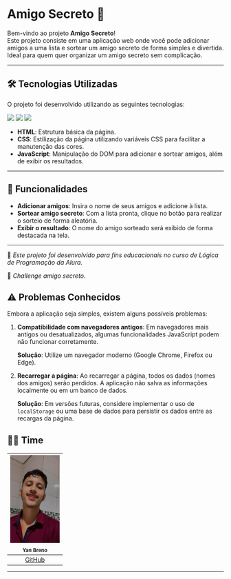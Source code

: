# Amigo Secreto 🎉

Bem-vindo ao projeto **Amigo Secreto**!  
Este projeto consiste em uma aplicação web onde você pode adicionar amigos a uma lista e sortear um amigo secreto de forma simples e divertida. Ideal para quem quer organizar um amigo secreto sem complicação.

---

## 🛠 Tecnologias Utilizadas

O projeto foi desenvolvido utilizando as seguintes tecnologias:

<div>
  <img src="https://img.shields.io/badge/HTML-239120?style=for-the-badge&logo=html5&logoColor=white">
  <img src="https://img.shields.io/badge/CSS-239120?&style=for-the-badge&logo=css3&logoColor=white">
  <img src="https://img.shields.io/badge/JavaScript-F7DF1E?style=for-the-badge&logo=javascript&logoColor=black">
</div>

- **HTML**: Estrutura básica da página.
- **CSS**: Estilização da página utilizando variáveis CSS para facilitar a manutenção das cores.
- **JavaScript**: Manipulação do DOM para adicionar e sortear amigos, além de exibir os resultados.

---

## 🎯 Funcionalidades

- **Adicionar amigos**: Insira o nome de seus amigos e adicione à lista.
- **Sortear amigo secreto**: Com a lista pronta, clique no botão para realizar o sorteio de forma aleatória.
- **Exibir o resultado**: O nome do amigo sorteado será exibido de forma destacada na tela.

---
📌 *Este projeto foi desenvolvido para fins educacionais no curso de Lógica de Programação da Alura.*

📌 *Challenge amigo secreto.*

## ⚠️ Problemas Conhecidos

Embora a aplicação seja simples, existem alguns possíveis problemas:

1. **Compatibilidade com navegadores antigos**: Em navegadores mais antigos ou desatualizados, algumas funcionalidades JavaScript podem não funcionar corretamente.

   **Solução**: Utilize um navegador moderno (Google Chrome, Firefox ou Edge).

2. **Recarregar a página**: Ao recarregar a página, todos os dados (nomes dos amigos) serão perdidos. A aplicação não salva as informações localmente ou em um banco de dados.

   **Solução**: Em versões futuras, considere implementar o uso de `localStorage` ou uma base de dados para persistir os dados entre as recargas da página.

## 👨‍💻 Time
| <img loading="lazy" src="https://raw.githubusercontent.com/Yanzinbs/numero-secreto/0b410ec43228209f5789301fbe08656df96c623d/WhatsApp%20Image%202024-12-19%20at%2013.11.47%20(1).jpeg" width=115><br><sub>Yan Breno</sub> |
| :---: |
| [GitHub](https://github.com/Yanzinbs) |

---




   


